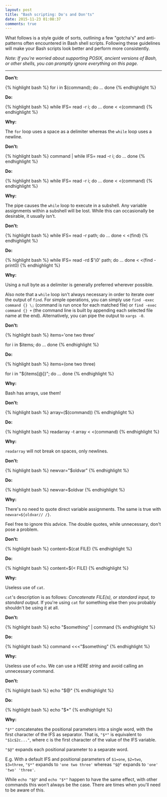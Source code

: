 ```yaml
---
layout: post
title: "Bash scripting: Do's and Don'ts"
date: 2015-11-23 01:08:37
comments: true
---
```


What follows is a style guide of sorts, outlining a few "gotcha's" and anti-patterns often encountered in Bash shell scripts. Following these guidelines will make your Bash scripts look better and perform more consistently.

*Note: If you're worried about supporting POSIX, ancient versions of Bash, or other shells, you can promptly ignore everything on this page.*

---

<div class="project" markdown="1">

**Don't:**

{% highlight bash %}
for i in $(command); do
    ...
done
{% endhighlight %}

**Do:**

{% highlight bash %}
while IFS= read -r i; do
    ...
done < <(command)
{% endhighlight %}

**Why:**

The `for` loop uses a space as a delimiter whereas the `while` loop uses a newline.

</div>

<!-- --- -->

<div class="project" markdown="1">

**Don't:**

{% highlight bash %}
command | while IFS= read -r i; do
    ...
done
{% endhighlight %}

**Do:**

{% highlight bash %}
while IFS= read -r i; do
    ...
done < <(command)
{% endhighlight %}

**Why:**

The pipe causes the `while` loop to execute in a subshell. Any variable assignments within a subshell will be lost. While this can occasionally be desirable, it usually isn't.

</div>

<!-- --- -->

<div class="project" markdown="1">

**Don't:**

{% highlight bash %}
while IFS= read -r path; do
    ...
done < <(find)
{% endhighlight %}

**Do:**

{% highlight bash %}
while IFS= read -rd $'\0' path; do
    ...
done < <(find -print0)
{% endhighlight %}

**Why:**

Using a null byte as a delimiter is generally preferred wherever possible.

Also note that a `while` loop isn't always necessary in order to iterate over the output of `find`. For simple operations, you can simply use `find -exec command {} \;` (command is run once for each matched file) or `find -exec command {} +` (the command line is built  by  appending each  selected file name at the end). Alternatively, you can pipe the output to `xargs -0`.

</div>

<!-- --- -->

<div class="project" markdown="1">

**Don't:**

{% highlight bash %}
items='one two three'

for i in $items; do
    ...
done
{% endhighlight %}

**Do:**

{% highlight bash %}
items=(one two three)

for i in "${items[@]}"; do
    ...
done
{% endhighlight %}

**Why:**

Bash has arrays, use them!

</div>

<!-- --- -->

<div class="project" markdown="1">

**Don't:**

{% highlight bash %} array=($(command)) {% endhighlight %}

**Do:**

{% highlight bash %} readarray -t array < <(command) {% endhighlight %}

**Why:**

`readarray` will not break on spaces, only newlines.

</div>

<!-- --- -->

<div class="project" markdown="1">

**Don't:**

{% highlight bash %} newvar="$oldvar" {% endhighlight %}

**Do:**

{% highlight bash %} newvar=$oldvar {% endhighlight %}

**Why:**

There's no need to quote direct variable assignments. The same is true with `newvar=${oldvar// /}`.

Feel free to ignore this advice. The double quotes, while unnecessary, don't pose a problem.

</div>

<!-- --- -->

<div class="project" markdown="1">

**Don't:**

{% highlight bash %} content=$(cat FILE) {% endhighlight %}

**Do:**

{% highlight bash %} content=$(< FILE) {% endhighlight %}

**Why:**

Useless use of `cat`.

`cat`'s description is as follows: *Concatenate FILE(s), or standard input, to standard output.* If you're using `cat` for something else then you probably shouldn't be using it at all.

</div>

<!-- --- -->

<div class="project" markdown="1">

**Don't:**

{% highlight bash %} echo "$something" | command {% endhighlight %}

**Do:**

{% highlight bash %} command <<<"$something" {% endhighlight %}

**Why:**

Useless use of `echo`. We can use a *HERE string* and avoid calling an unnecessary command.

</div>

<!-- --- -->

<div class="project" markdown="1">

**Don't:**

{% highlight bash %} echo "$@" {% endhighlight %}

**Do:**

{% highlight bash %} echo "$*" {% endhighlight %}

**Why:**

`"$*"` concatenates the positional parameters into a single word, with the first character of the IFS as separator. That is, `"$*"` is equivalent to `"$1c$2c..."`, where c is the first character of the value of the IFS variable.

`"$@"` expands each positional parameter to a separate word.

E.g. With a default IFS and positional parameters of `$1=one`, `$2=two`, `$3=three`, `"$*"` expands to `'one two three'` whereas `"$@"` expands to `'one' 'two' 'three'`.

While `echo "$@"` and `echo "$*"` happen to have the same effect, with other commands this won't always be the case. There are times when you'll need to be aware of this.

</div>
